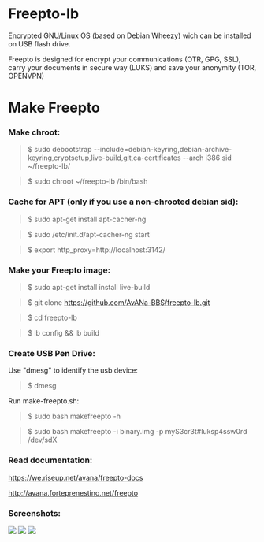 Freepto-lb
==========

Encrypted GNU/Linux OS (based on Debian Wheezy) wich can be installed on USB flash drive.

Freepto is designed for encrypt your communications (OTR, GPG, SSL), carry your documents in secure way (LUKS) and save your anonymity (TOR, OPENVPN)


Make Freepto
============

### Make chroot:
> $ sudo debootstrap --include=debian-keyring,debian-archive-keyring,cryptsetup,live-build,git,ca-certificates --arch i386 sid ~/freepto-lb/

> $ sudo chroot ~/freepto-lb /bin/bash

### Cache for APT (only if you use a non-chrooted debian sid):
> $ sudo apt-get install apt-cacher-ng

> $ sudo /etc/init.d/apt-cacher-ng start

> $ export http_proxy=http://localhost:3142/

### Make your Freepto image:
> $ sudo apt-get install install live-build

> $ git clone https://github.com/AvANa-BBS/freepto-lb.git

> $ cd freepto-lb

> $ lb config && lb build

### Create USB Pen Drive:

Use "dmesg" to identify the usb device:
> $ dmesg

Run make-freepto.sh:
> $ sudo bash makefreepto -h

> $ sudo bash makefreepto -i binary.img -p myS3cr3t#luksp4ssw0rd /dev/sdX

### Read documentation:
https://we.riseup.net/avana/freepto-docs

http://avana.forteprenestino.net/freepto

### Screenshots:

![](http://avana.forteprenestino.net/freepto/img/screenshot/freepto1.png)
![](http://avana.forteprenestino.net/freepto/img/screenshot/freepto3.png)
![](http://avana.forteprenestino.net/freepto/img/screenshot/freepto4.png)
